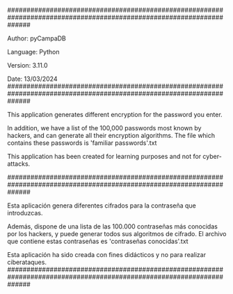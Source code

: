 ######################################################################################################################

Author: pyCampaDB

Language: Python

Version: 3.11.0

Date: 13/03/2024
######################################################################################################################

This application generates different encryption for the password you enter.

In addition, we have a list of the 100,000 passwords most known by hackers, and can generate all their encryption algorithms.
The file which contains these passwords is 'familiar passwords'.txt

This application has been created for learning purposes and not for cyber-attacks.

######################################################################################################################

Esta aplicación genera diferentes cifrados para la contraseña que introduzcas.

Además, dispone de una lista de las 100.000 contraseñas más conocidas por los hackers, y puede generar todos sus algoritmos de cifrado.
El archivo que contiene estas contraseñas es 'contraseñas conocidas'.txt

Esta aplicación ha sido creada con fines didácticos y no para realizar ciberataques.
######################################################################################################################

